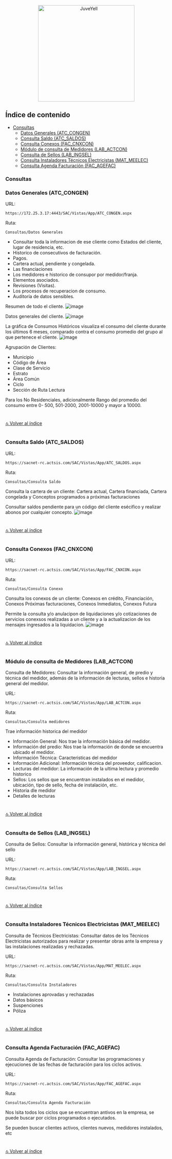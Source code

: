 <div>
<p style = 'text-align:center;'>
<img src="https://user-images.githubusercontent.com/61068392/158889190-5344bfc7-84fe-4392-be22-b5ce970c8a93.png" alt="JuveYell" width="300px">
</p>
</div>




## Índice de contenido

*   [Consultas](#consultas)
    *   [Datos Generales (ATC_CONGEN)](#datos-generales-atc_congen)
    *   [Consulta Saldo (ATC_SALDOS)](#consulta-saldo-atc_saldos)
    *   [Consulta Conexos (FAC_CNXCON)](#consulta-conexos-fac_cnxcon)
    *   [Módulo de consulta de Medidores (LAB_ACTCON)](#módulo-de-consulta-de-medidores-lab_actcon)
    *   [Consulta de Sellos (LAB_INGSEL)](#Consulta-de-Sellos-LAB_INGSEL)
    *   [Consulta Instaladores Técnicos Electricistas (MAT_MEELEC)](#consulta-instaladores-técnicos-electricistas-mat_meelec)
    *   [Consulta Agenda Facturación (FAC_AGEFAC)](#consulta-agenda-facturación-fac_agefac)


### **Consultas**

### **Datos Generales (ATC_CONGEN)**

URL: 
```
https://172.25.3.17:4443/SAC/Vistas/App/ATC_CONGEN.aspx
```
Ruta: 
```
Consultas/Datos Generales
```

*   Consultar toda la informacion de ese cliente 
como Estados del cliente, lugar de residencia, etc.
*   Historico de consecutivos de facturación.
*   Pagos.
*   Cartera actual, pendiente y congelada.
*   Las financiaciones
*   Los medidores e historico de consupor por medidor/franja.
*   Elementos asociados.
*   Revisiones (Visitas).
*   Los procesos de recuperacion de consumo.
*   Auditoría de datos sensibles.

Resumen de todo el cliente.
![image](https://user-images.githubusercontent.com/61068392/158891238-f2e19336-3fd8-41b5-9317-7c5cce20895d.png)

Datos generales del cliente.
![image](https://user-images.githubusercontent.com/61068392/158891872-1098f457-995e-4782-985f-9401b1d5219f.png)

La gráfica de Consumos Históricos visualiza el consumo del cliente durante los últimos 6 meses, comparado contra el consumo promedio del grupo al que pertenece el cliente.
![image](https://user-images.githubusercontent.com/61068392/158893325-57f23e85-1fd5-4fb2-b460-1583a4dd8b45.png)

Agrupación de Clientes:
*   Municipio
*   Código de Área
*   Clase de Servicio
*   Estrato
*   Área Común
*   Ciclo
*   Sección de Ruta Lectura

Para los No Residenciales, adicionalmente
Rango del promedio del consumo entre 0-
500, 501-2000, 2001-10000 y mayor a 10000.



#
[🔝 Volver al índice](#índice-de-contenido)
#

### **Consulta Saldo (ATC_SALDOS)**
URL: 
```
https://sacnet-rc.actsis.com/SAC/Vistas/App/ATC_SALDOS.aspx
```
Ruta: 
```
Consultas/Consulta Saldo
```

Consulta la cartera de un cliente: Cartera actual,
Cartera financiada, Cartera congelada y Conceptos
programados a próximas facturaciones

Consultar saldos pendiente para un código del cliente esécifico y realizar abonos por cualquier concepto.
![image](https://user-images.githubusercontent.com/61068392/158900674-f3726594-c489-4fa0-87e5-d4c384f232d5.png)



#
[🔝 Volver al índice](#índice-de-contenido)
#

### **Consulta Conexos (FAC_CNXCON)**
URL: 
```
https://sacnet-rc.actsis.com/SAC/Vistas/App/FAC_CNXCON.aspx
```
Ruta: 
```
Consultas/Consulta Conexo
```
Consulta los conexos de un cliente: Conexos en
crédito, Financiación, Conexos Próximas facturaciones, Conexos Inmediatos, Conexos Futura

Permite la consulta y/o anulacipon de liquidaciones y/o cotizaciones de servicios conexsos realizadas a un cliente y a la actualizacion de los mensajes ingresados a la liquidacion.
![image](https://user-images.githubusercontent.com/61068392/158901933-3902287c-39e8-4041-a5f6-b4ab40a50b5e.png)



#
[🔝 Volver al índice](#índice-de-contenido)
#


### **Módulo de consulta de Medidores (LAB_ACTCON)**

Consulta de Medidores: Consultar la información general, de predio y técnica del medidor, además de la información de lecturas, sellos e historia general del medidor.

URL: 
```
https://sacnet-rc.actsis.com/SAC/Vistas/App/LAB_ACTCON.aspx
```
Ruta: 
```
Consultas/Consulta medidores
```

Trae información historica del medidor
*  Información General: Nos trae la información básica del medidor.
*  Información del predio: Nos trae la información de donde se encuentra ubicado el medidor.
*  Información Técnica: Caracteristicas  del medidor
*  Información Adicional: Información técnica del proveedor, calificacion.
*  Lecturas del medidor: La información de la ultima lectura y promedio historico
*  Sellos: Los sellos que se encuentran instalados en el medidor, ubicación, tipo de sello, fecha de instalación, etc.
*  Historia dle medidor
*  Detalles de  lecturas


#
[🔝 Volver al índice](#índice-de-contenido)
#

### **Consulta de Sellos (LAB_INGSEL)**

Consulta de Sellos: Consultar la información general, histórica y técnica del sello

URL: 
```
https://sacnet-rc.actsis.com/SAC/Vistas/App/LAB_INGSEL.aspx
```
Ruta: 
```
Consultas/Consulta Sellos
```


#
[🔝 Volver al índice](#índice-de-contenido)
#

### **Consulta Instaladores Técnicos Electricistas (MAT_MEELEC)**

Consulta de Técnicos Electricistas: Consultar datos de los Técnicos Electricistas autorizados para realizar y presentar obras ante la empresa y las instalaciones realizadas y rechazadas.

URL: 
```
https://sacnet-rc.actsis.com/SAC/Vistas/App/MAT_MEELEC.aspx
```
Ruta: 
```
Consultas/Consulta Instaladores
```
*  Instalaciones aprovadas y rechazadas
*  Datos básicos
*  Suspenciones
*  Póliza


#
[🔝 Volver al índice](#índice-de-contenido)
#


### **Consulta Agenda Facturación (FAC_AGEFAC)**

Consulta Agenda de Facturación: Consultar las programaciones y ejecuciones de las fechas de facturación para los ciclos activos.

URL: 
```
https://sacnet-rc.actsis.com/SAC/Vistas/App/FAC_AGEFAC.aspx
```
Ruta: 
```
Consultas/Consulta Agenda Facturación
```
Nos lsita todos los ciclos que se encuentran antivos en la empresa, se puede buscar por ciclos programados o ejecutados.

Se pueden buscar clientes activos, clientes nuevos, medidores instalados, etc


#
[🔝 Volver al índice](#índice-de-contenido)
#
